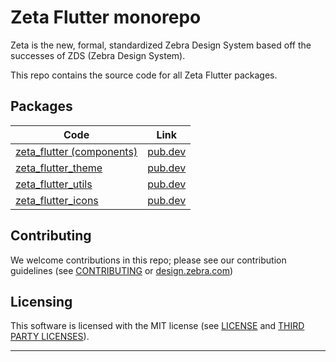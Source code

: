 # Zeta Flutter monorepo

Zeta is the new, formal, standardized Zebra Design System based off the successes of ZDS (Zebra Design System).

This repo contains the source code for all Zeta Flutter packages.

## Packages

| Code                                                                                                      | Link                                                   |
| --------------------------------------------------------------------------------------------------------- | ------------------------------------------------------ |
| [zeta_flutter (components)](https://github.com/ZebraDevs/zeta_flutter/tree/develop/packages/zeta_flutter) | [pub.dev](https://pub.dev/packages/zeta_flutter)       |
| [zeta_flutter_theme](https://github.com/ZebraDevs/zeta_flutter/tree/develop/packages/zeta_flutter_theme)  | [pub.dev](https://pub.dev/packages/zeta_flutter_theme) |
| [zeta_flutter_utils](https://github.com/ZebraDevs/zeta_flutter/tree/develop/packages/zeta_flutter_utils)  | [pub.dev](https://pub.dev/packages/zeta_flutter_utils) |
| [zeta_flutter_icons](https://github.com/ZebraDevs/zeta_flutter/tree/develop/packages/zeta_icons)          | [pub.dev](https://pub.dev/packages/zeta_icons)         |

## Contributing

We welcome contributions in this repo; please see our contribution guidelines (see [CONTRIBUTING](./CONTRIBUTING.md) or [design.zebra.com](https://design.zebra.com/docs/Development/contributing))

## Licensing

This software is licensed with the MIT license (see [LICENSE](./LICENSE) and [THIRD PARTY LICENSES](./LICENSE-3RD-PARTY)).

---
